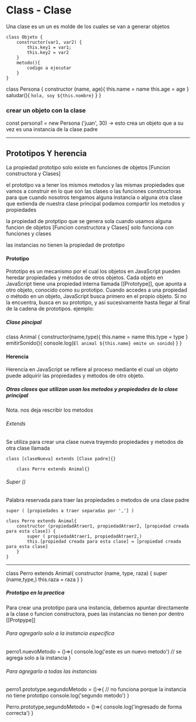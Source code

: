 # Class - Clase

Una clase es un un es molde de los cuales se van a generar objetos



    class Objeto {
        constructor(var1, var2) {
            this.key1 = var1;
            this.key2 = var2
        }
        metodo(){
            codigo a ejecutar
        }
    }

class Persona  {
    constructor (name, age){
        this.name = name
        this.age = age
    }
    saludar(){
        `hola, soy ${this.nombre}`
    }
}

### crear un objeto con la clase

const persona1 = new Persona ('juan', 30) -> esto crea un objeto que a su vez es una instancia de la clase padre

------------------------------------------------------------------------------------------------------

## Prototipos Y herencia 

La propiedad prototipo solo existe en funciones de objetos [Funcion constructora y Clases]

el prototipo va a tener los mismos metodos y las mismas propiedades que vamos a construir en lo que son las clases o las funciones constructoras para que cuando nosotros tengamos alguna instancia o alguna otra clase que extienda de nuestra clase principal podamos compartir los metodos y propiedades

la propiedad de protptipo que se genera sola cuando usamos alguna funcion de objetos [Funcion constructora y Clases] solo funciona con funciones y clases

las instancias no tienen la propiedad de prototipo


#### Prototipo 

Prototipo es un mecanismo por el cual los objetos en JavaScript pueden heredar propiedades y métodos de otros objetos. Cada objeto en JavaScript tiene una propiedad interna llamada [[Prototype]], que apunta a otro objeto, conocido como su prototipo. Cuando accedes a una propiedad o método en un objeto, JavaScript busca primero en el propio objeto. Si no la encuentra, busca en su prototipo, y así sucesivamente hasta llegar al final de la cadena de prototipos. ejemplo:

##### Clase pincipal

class Animal {
    constructor(name,type){
        this.name = name
        this.type = type
    }
    emitirSonido(){
        console.log(`El animal ${this.name} emite un sonido`)
    }
}

#### Herencia

Herencia en JavaScript se refiere al proceso mediante el cual un objeto puede adquirir las propiedades y métodos de otro objeto.

##### Otras clases que utilizan usan los metodos y propiedades de la clase principal

Nota. nos deja rescribir los metodos

###### Extends

Se utiliza para crear una clase nueva trayendo propiedades y metodos de otra clase llamada

    class [claseNueva] extends [Clase padre]{}
    
        class Perro extends Animal{}

###### Super ()

Palabra reservada para traer las propiedades o metodos de una clase padre

    super ( [propiedades a traer separadas por ','] )

    class Perro extends Animal{ 
        constructor (propiedadAtraer1, propiedadAtraer2, [propiedad creada para esta clase]) {
            super ( propiedadAtraer1, propiedadAtraer2,)
            this.[propiedad creada para esta clase] = [propiedad creada para esta clase]
        }
    }
-----------------

class Perro extends Animal{
    constructor (name, type, raza) {
        super (name,type,)
        this.raza = raza
    }
}

##### Prototipo en la practica

Para crear una prototipo para una instancia, debemos apuntar directamente a la clase o funcion constructora, pues las instancias no tienen por dentro [[Protpype]]

###### Para agregarlo solo a la instancia especifica
perro1.nuevoMetodo = ()=>{
    console.log('este es un nuevo metodo') // se agrega solo a la instancia
}

###### Para agregarlo a todas las instancias 

perro1.prototype.segundoMetodo = ()=>{  // no funciona porque la instancia no tiene prototipo
    console.log('segundo metodo')
}

Perro.prototype,segundoMetodo = ()=>{
    console.log('ingresado de forma correcta')
}

